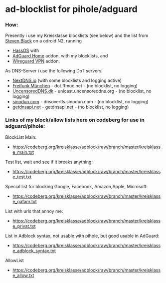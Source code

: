 # ad-blocklist for pihole/adguard

### How:


Presently i use my Kreisklasse blocklists (see below) and the list from [Steven Black](https://github.com/StevenBlack/hosts) on a odroid N2, running 
* [HassOS](https://www.home-assistant.io/hassio/installation/) with
* [AdGuard Home](https://github.com/hassio-addons/addon-adguard-home) addon, with my blocklists, and
* [Wireguard VPN](https://github.com/hassio-addons/addon-wireguard) addon.

As DNS-Server i use the following DoT servers:
* [NextDNS.io](https://nextdns.io) (with some blocklists and logging active)
* [Freifunk München](https://ffmuc.net/wiki/doku.php?id=knb:dohdot) - dot.ffmuc.net - (no blocklist, no logging)
* [UncensoredDNS.dk](https://blog.uncensoreddns.org/dns-servers/) - unicast.uncensoreddns.org - (no blocklist, no logging)
* [sinodun.com](https://dnsprivacy.org/wiki/display/DP/DNS+Privacy+Test+Servers) - dnsovertls.sinodun.com - (no blocklist, no logging)
* [getdnsapi.net](https://dnsprivacy.org/wiki/display/DP/DNS+Privacy+Test+Servers) - getdnsapi.net - (no blocklist, no logging)





### Links of my block/allow lists here on codeberg for use in adguard/pihole:
BlockList Main:
* https://codeberg.org/kreisklasse/adblock/raw/branch/master/kreisklasse_main.txt

Test list, wait and see if it breaks anything:
* https://codeberg.org/kreisklasse/adblock/raw/branch/master/kreisklasse_test.txt

Special list for blocking Google, Facebook, Amazon,Apple, Microsoft:
* https://codeberg.org/kreisklasse/adblock/raw/branch/master/kreisklasse_gafam.txt

List with urls that annoy me:
* https://codeberg.org/kreisklasse/adblock/raw/branch/master/kreisklasse_privat.txt


List in Adblock syntax, not usable with pihole, but good usable in AdGuard:
* https://codeberg.org/kreisklasse/adblock/raw/branch/master/kreisklasse_adblock_syntax.txt


AllowList
* https://codeberg.org/kreisklasse/adblock/raw/branch/master/kreisklasse_allow.txt
